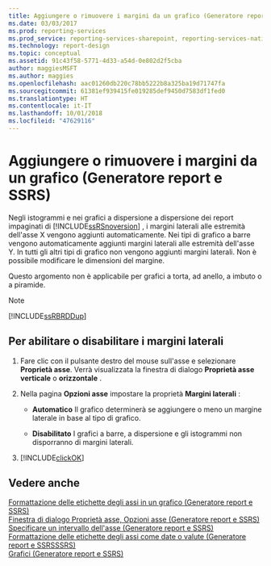 ```yaml
---
title: Aggiungere o rimuovere i margini da un grafico (Generatore report e SSRS) | Microsoft Docs
ms.date: 03/03/2017
ms.prod: reporting-services
ms.prod_service: reporting-services-sharepoint, reporting-services-native
ms.technology: report-design
ms.topic: conceptual
ms.assetid: 91c43f58-5771-4d33-a54d-0e802d2f5cba
author: maggiesMSFT
ms.author: maggies
ms.openlocfilehash: aac01260db220c78bb5222b8a325ba19d71747fa
ms.sourcegitcommit: 61381ef939415fe019285def9450d7583df1fed0
ms.translationtype: HT
ms.contentlocale: it-IT
ms.lasthandoff: 10/01/2018
ms.locfileid: "47629116"
---
```

# <a name="add-or-remove-margins-from-a-chart-report-builder-and-ssrs"></a>Aggiungere o rimuovere i margini da un grafico (Generatore report e SSRS)
Negli istogrammi e nei grafici a dispersione a dispersione dei report impaginati di [!INCLUDE[ssRSnoversion](../../includes/ssrsnoversion-md.md)] , i margini laterali alle estremità dell'asse X vengono aggiunti automaticamente. Nei tipi di grafico a barre vengono automaticamente aggiunti margini laterali alle estremità dell'asse Y. In tutti gli altri tipi di grafico non vengono aggiunti margini laterali. Non è possibile modificare le dimensioni del margine.  
  
 Questo argomento non è applicabile per grafici a torta, ad anello, a imbuto o a piramide.  
  
> [!NOTE]  
>  [!INCLUDE[ssRBRDDup](../../includes/ssrbrddup-md.md)]  
  
## <a name="to-enable-or-disable-side-margins"></a>Per abilitare o disabilitare i margini laterali  
  
1.  Fare clic con il pulsante destro del mouse sull'asse e selezionare **Proprietà asse**. Verrà visualizzata la finestra di dialogo **Proprietà asse verticale** o **orizzontale** .  
  
2.  Nella pagina **Opzioni asse** impostare la proprietà **Margini laterali** :  
  
    -   **Automatico** Il grafico determinerà se aggiungere o meno un margine laterale in base al tipo di grafico.  
  
    -   **Disabilitato** I grafici a barre, a dispersione e gli istogrammi non disporranno di margini laterali.  
  
3.  [!INCLUDE[clickOK](../../includes/clickok-md.md)]  
  
## <a name="see-also"></a>Vedere anche  
 [Formattazione delle etichette degli assi in un grafico &#40;Generatore report e SSRS&#41;](../../reporting-services/report-design/formatting-axis-labels-on-a-chart-report-builder-and-ssrs.md)   
 [Finestra di dialogo Proprietà asse, Opzioni asse &#40;Generatore report e SSRS&#41;](http://msdn.microsoft.com/library/b276e210-7a12-48ae-971b-7dabae51df11)   
 [Specificare un intervallo dell'asse &#40;Generatore report e SSRS&#41;](../../reporting-services/report-design/specify-an-axis-interval-report-builder-and-ssrs.md)   
 [Formattazione delle etichette degli assi come date o valute &#40;Generatore report e SSRSSSRS&#41;](../../reporting-services/report-design/format-axis-labels-as-dates-or-currencies-report-builder-and-ssrs.md)   
 [Grafici &#40;Generatore report e SSRS&#41;](../../reporting-services/report-design/charts-report-builder-and-ssrs.md)  
  
  
